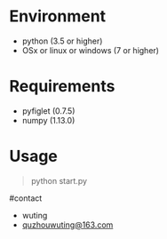 # Environment
+ python (3.5 or higher)
+ OSx or linux or windows (7 or higher)

# Requirements
+ pyfiglet (0.7.5)
+ numpy (1.13.0)

# Usage
> python start.py

#contact
+ wuting
+ quzhouwuting@163.com
